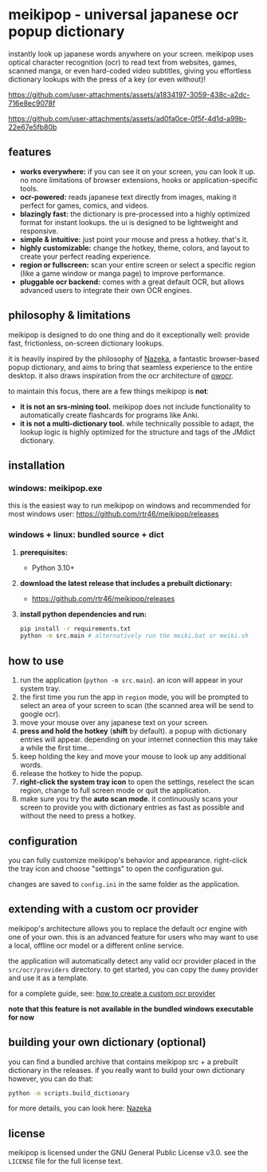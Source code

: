# meikipop - universal japanese ocr popup dictionary

instantly look up japanese words anywhere on your screen. meikipop uses optical character recognition (ocr) to read text from websites, games, scanned manga, or even hard-coded video subtitles, giving you effortless dictionary lookups with the press of a key (or even without)!

https://github.com/user-attachments/assets/a1834197-3059-438c-a2dc-716e8ec9078f

https://github.com/user-attachments/assets/ad0fa0ce-0f5f-4d1d-a99b-22e67e5fb80b



## features

*   **works everywhere:** if you can see it on your screen, you can look it up. no more limitations of browser extensions, hooks or application-specific tools.
*   **ocr-powered:** reads japanese text directly from images, making it perfect for games, comics, and videos.
*   **blazingly fast:** the dictionary is pre-processed into a highly optimized format for instant lookups. the ui is designed to be lightweight and responsive.
*   **simple & intuitive:** just point your mouse and press a hotkey. that's it.
*   **highly customizable:** change the hotkey, theme, colors, and layout to create your perfect reading experience.
*   **region or fullscreen:** scan your entire screen or select a specific region (like a game window or manga page) to improve performance.
* **pluggable ocr backend:** comes with a great default OCR, but allows advanced users to integrate their own OCR
  engines.

## philosophy & limitations

meikipop is designed to do one thing and do it exceptionally well: provide fast, frictionless, on-screen dictionary lookups.

it is heavily inspired by the philosophy of [Nazeka](https://github.com/wareya/nazeka), a fantastic browser-based popup dictionary, and aims to bring that seamless experience to the entire desktop. it also draws inspiration from the ocr architecture of [owocr](https://github.com/AuroraWright/owocr/tree/master/owocr).

to maintain this focus, there are a few things meikipop is **not**:

*   **it is not an srs-mining tool.** meikipop does not include functionality to automatically create flashcards for programs like Anki.
*   **it is not a multi-dictionary tool.** while technically possible to adapt, the lookup logic is highly optimized for the structure and tags of the JMdict dictionary.

## installation

### windows: meikipop.exe

this is the easiest way to run meikipop on windows and recommended for most windows user: https://github.com/rtr46/meikipop/releases

### windows + linux: bundled source + dict

1.  **prerequisites:**
    *   Python 3.10+

2.  **download the latest release that includes a prebuilt dictionary:**
    * https://github.com/rtr46/meikipop/releases

3.  **install python dependencies and run:**
    ```bash
    pip install -r requirements.txt
    python -m src.main # alternatively run the meiki.bat or meiki.sh
    ```

## how to use

1.  run the application (`python -m src.main`). an icon will appear in your system tray.
2.  the first time you run the app in `region` mode, you will be prompted to select an area of your screen to scan (the scanned area will be send to google ocr).
3.  move your mouse over any japanese text on your screen.
4.  **press and hold the hotkey** (**shift** by default). a popup with dictionary entries will appear. depending on your internet connection this may take a while the first time...
5.  keep holding the key and move your mouse to look up any additional words.
6.  release the hotkey to hide the popup.
7.  **right-click the system tray icon** to open the settings, reselect the scan region, change to full screen mode or quit the application.
8.  make sure you try the **auto scan mode**. it continuously scans your screen to provide you with dictionary entries as fast as possible and without the need to press a hotkey.

## configuration

you can fully customize meikipop's behavior and appearance. right-click the tray icon and choose "settings" to open the configuration gui.

changes are saved to `config.ini` in the same folder as the application.

## extending with a custom ocr provider

meikipop's architecture allows you to replace the default ocr engine with one of your own. this is an advanced feature
for users who may want to use a local, offline ocr model or a different online service.

the application will automatically detect any valid ocr provider placed in the `src/ocr/providers` directory. to get
started, you can copy the `dummy` provider and use it as a template.

for a complete guide, see: [how to create a custom ocr provider](docs/CUSTOM_OCR_PROVIDER.md)

**note that this feature is not available in the bundled windows executable for now**

## building your own dictionary (optional)

you can find a bundled archive that contains meikipop src + a prebuilt dictionary in the releases. if you really want to build your own dictionary however, you can do that:

```bash
python -m scripts.build_dictionary
```

for more details, you can look here: [Nazeka](https://github.com/wareya/nazeka)

## license

meikipop is licensed under the GNU General Public License v3.0. see the `LICENSE` file for the full license text.


